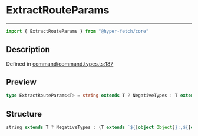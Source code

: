

# ExtractRouteParams

<div class="api-docs__separator" data-reactroot="">

---

</div><div class="api-docs__import" data-reactroot="">

```ts
import { ExtractRouteParams } from "@hyper-fetch/core"
```

</div><div class="api-docs__section">

## Description

</div><div class="api-docs__description"><span class="api-docs__do-not-parse">



</span></div><p class="api-docs__definition">

Defined in [command/command.types.ts:187](https://github.com/BetterTyped/hyper-fetch/blob/6c3eaa91/packages/core/src/command/command.types.ts#L187)

</p><div class="api-docs__section">

## Preview

</div><div class="api-docs__preview type single">

```ts
type ExtractRouteParams<T> = string extends T ? NegativeTypes : T extends `${string}:${infer  Param}/${infer  Rest}` ? { [ k in Param | keyof ExtractRouteParams<Rest> ]: ParamType } : T extends `${string}:${infer  Param}` ? { [ k in Param ]: ParamType } : NegativeTypes;
```

</div><div class="api-docs__section">

## Structure

</div><div class="api-docs__returns">

```ts
string extends T ? NegativeTypes : (T extends `${[object Object]}:,${[object Object]}/,${[object Object]}` ? [k in Param | keyof ExtractRouteParams<Rest>]: ParamType : (T extends `${[object Object]}:,${[object Object]}` ? [k in Param]: ParamType : NegativeTypes))
```

</div>